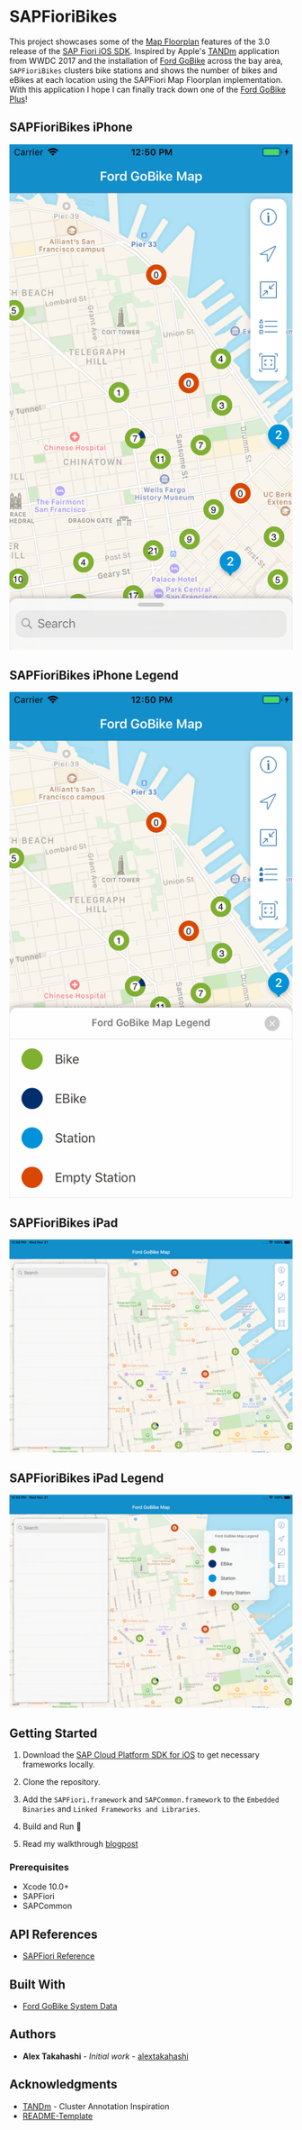 # SAPFioriBikes

This project showcases some of the [Map Floorplan](https://experience.sap.com/fiori-design-ios/article/map/) features of the 3.0 release of the [SAP Fiori iOS SDK](https://developer.apple.com/sap/).  Inspired by Apple's [TANDm](https://developer.apple.com/documentation/mapkit/mkannotationview/decluttering_a_map_with_mapkit_annotation_clustering) application from WWDC 2017 and the installation of [Ford GoBike](https://www.fordgobike.com/) across the bay area, `SAPFioriBikes` clusters bike stations and shows the number of bikes and eBikes at each location using the SAPFiori Map Floorplan implementation. With this application I hope I can finally track down one of the [Ford GoBike Plus](https://www.fordgobike.com/plus)!

## SAPFioriBikes iPhone

![SAPFioriBikes iPhone](./ReadMeImages/No_Legend_iPhone.png?raw=true)

## SAPFioriBikes iPhone Legend

![SAPFioriBikes iPhone Legend](./ReadMeImages/Show_Legend_iPhone.png?raw=true)

## SAPFioriBikes iPad
![SAPFioriBikes iPad](./ReadMeImages/No_Legend_iPad.png?raw=true)

## SAPFioriBikes iPad Legend

![SAPFioriBikes iPad Legend](./ReadMeImages/Show_Legend_iPad.png?raw=true)

## Getting Started

1. Download the [SAP Cloud Platform SDK for iOS](https://developers.sap.com/topics/cloud-platform-sdk-for-ios.html#details) to get necessary frameworks locally.

2. Clone the repository.

3. Add the `SAPFiori.framework` and `SAPCommon.framework` to the `Embedded Binaries` and `Linked Frameworks and Libraries`.

4. Build and Run 🚴‍

5. Read my walkthrough [blogpost](https://github.com/alextakahashi/SAPFioriBikes/blob/post1/SAPFioriBikesBlog.md)

### Prerequisites

* Xcode 10.0+
* SAPFiori
* SAPCommon

## API References

* [SAPFiori Reference](https://help.sap.com/doc/978e4f6c968c4cc5a30f9d324aa4b1d7/3.0/en-US/Documents/Frameworks/SAPFiori/index.html)

## Built With

* [Ford GoBike System Data](https://www.fordgobike.com/system-data)

## Authors

* **Alex Takahashi** - *Initial work* - [alextakahashi](https://github.com/alextakahashi)

## Acknowledgments

* [TANDm](https://developer.apple.com/documentation/mapkit/mkannotationview/decluttering_a_map_with_mapkit_annotation_clustering) - Cluster Annotation Inspiration
* [README-Template](https://gist.github.com/PurpleBooth/109311bb0361f32d87a2)
